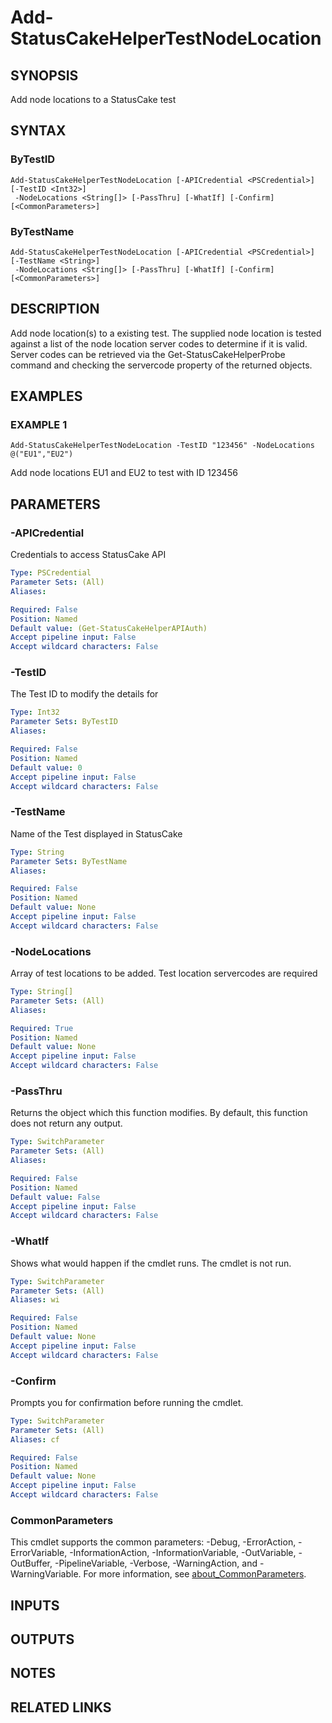 # Add-StatusCakeHelperTestNodeLocation

## SYNOPSIS
Add node locations to a StatusCake test

## SYNTAX

### ByTestID
```
Add-StatusCakeHelperTestNodeLocation [-APICredential <PSCredential>] [-TestID <Int32>]
 -NodeLocations <String[]> [-PassThru] [-WhatIf] [-Confirm] [<CommonParameters>]
```

### ByTestName
```
Add-StatusCakeHelperTestNodeLocation [-APICredential <PSCredential>] [-TestName <String>]
 -NodeLocations <String[]> [-PassThru] [-WhatIf] [-Confirm] [<CommonParameters>]
```

## DESCRIPTION
Add node location(s) to a existing test.
The supplied node location is tested against a list of the node location server codes to determine if it is valid.
Server codes can be retrieved via the Get-StatusCakeHelperProbe command and checking the servercode property of the returned objects.

## EXAMPLES

### EXAMPLE 1
```
Add-StatusCakeHelperTestNodeLocation -TestID "123456" -NodeLocations @("EU1","EU2")
```

Add node locations EU1 and EU2 to test with ID 123456

## PARAMETERS

### -APICredential
Credentials to access StatusCake API

```yaml
Type: PSCredential
Parameter Sets: (All)
Aliases:

Required: False
Position: Named
Default value: (Get-StatusCakeHelperAPIAuth)
Accept pipeline input: False
Accept wildcard characters: False
```

### -TestID
The Test ID to modify the details for

```yaml
Type: Int32
Parameter Sets: ByTestID
Aliases:

Required: False
Position: Named
Default value: 0
Accept pipeline input: False
Accept wildcard characters: False
```

### -TestName
Name of the Test displayed in StatusCake

```yaml
Type: String
Parameter Sets: ByTestName
Aliases:

Required: False
Position: Named
Default value: None
Accept pipeline input: False
Accept wildcard characters: False
```

### -NodeLocations
Array of test locations to be added.
Test location servercodes are required

```yaml
Type: String[]
Parameter Sets: (All)
Aliases:

Required: True
Position: Named
Default value: None
Accept pipeline input: False
Accept wildcard characters: False
```

### -PassThru
Returns the object which this function modifies.
By default, this function does not return any output.

```yaml
Type: SwitchParameter
Parameter Sets: (All)
Aliases:

Required: False
Position: Named
Default value: False
Accept pipeline input: False
Accept wildcard characters: False
```

### -WhatIf
Shows what would happen if the cmdlet runs.
The cmdlet is not run.

```yaml
Type: SwitchParameter
Parameter Sets: (All)
Aliases: wi

Required: False
Position: Named
Default value: None
Accept pipeline input: False
Accept wildcard characters: False
```

### -Confirm
Prompts you for confirmation before running the cmdlet.

```yaml
Type: SwitchParameter
Parameter Sets: (All)
Aliases: cf

Required: False
Position: Named
Default value: None
Accept pipeline input: False
Accept wildcard characters: False
```

### CommonParameters
This cmdlet supports the common parameters: -Debug, -ErrorAction, -ErrorVariable, -InformationAction, -InformationVariable, -OutVariable, -OutBuffer, -PipelineVariable, -Verbose, -WarningAction, and -WarningVariable. For more information, see [about_CommonParameters](http://go.microsoft.com/fwlink/?LinkID=113216).

## INPUTS

## OUTPUTS

## NOTES

## RELATED LINKS
